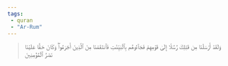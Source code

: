 ```yaml
---
tags: 
 - quran 
 - "Ar-Rum"
---
```


> وَلَقَدۡ أَرۡسَلۡنَا مِن قَبۡلِكَ رُسُلًا إِلَىٰ قَوۡمِهِمۡ فَجَآءُوهُم بِٱلۡبَيِّنَٰتِ فَٱنتَقَمۡنَا مِنَ ٱلَّذِينَ أَجۡرَمُواْۖ وَكَانَ حَقًّا عَلَيۡنَا نَصۡرُ ٱلۡمُؤۡمِنِينَ
